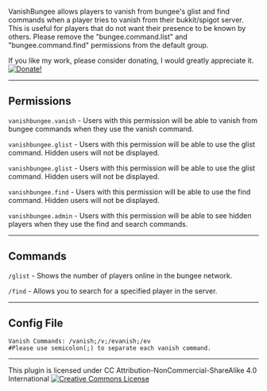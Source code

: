 VanishBungee allows players to vanish from bungee's glist and find commands when a player tries to vanish from their bukkit/spigot server. This is useful for players that do not want their presence to be known by others. Please remove the "bungee.command.list" and "bungee.command.find" permissions from the default group.

If you like my work, please consider donating, I would greatly appreciate it. [![Donate!](https://www.paypalobjects.com/en_US/i/btn/btn_donate_LG.gif)](https://www.paypal.com/cgi-bin/webscr?cmd=_donations&business=vik1395lp@gmail.com&lc=US&item_name=Spigot%20Plugins&item_number=LegitPlay.net%20Plugin%20Dev&no_note=0&currency_code=USD&bn=PP-DonationsBF:btn_donateCC_LG.gif:NonHostedGuest)

-----------
Permissions
-----------

`vanishbungee.vanish` - Users with this permission will be able to vanish from bungee commands when they use the vanish command.

`vanishbungee.glist` - Users with this permission will be able to use the glist command. Hidden users will not be displayed.

`vanishbungee.glist` - Users with this permission will be able to use the glist command. Hidden users will not be displayed.

`vanishbungee.find` - Users with this permission will be able to use the find command. Hidden users will not be displayed.

`vanishbungee.admin` - Users with this permission will be able to see hidden players when they use the find and search commands.

-----------


Commands
-----------

`/glist` - Shows the number of players online in the bungee network.

`/find` - Allows you to search for a specified player in the server.

-----------


Config File
-----------

    Vanish Commands: /vanish;/v;/evanish;/ev
    #Please use semicolon(;) to separate each vanish command.

-----------


This plugin is licensed under CC Attribution-NonCommercial-ShareAlike 4.0 International
[![Creative Commons License](http://i.creativecommons.org/l/by-nc-nd/3.0/88x31.png)](http://creativecommons.org/licenses/by-nc-sa/4.0/deed.en_US)
